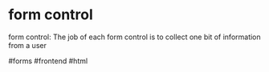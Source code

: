 # form control
form control: The job of each form control is to collect one bit of information from a user

#forms #frontend #html 